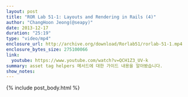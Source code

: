 ```yaml
---
layout: post
title: "ROR Lab 51-1: Layouts and Rendering in Rails (4)"
author: "ChangHoon Jeong(@seapy)"
date: 2013-12-17
duration: "25:19"
type: "video/mp4"
enclosure_url: http://archive.org/download/Rorlab51/rorlab-51-1.mp4
enclosure_bytes_size: 275100066
link:
  youtube: https://www.youtube.com/watch?v=QCH1Z3_UV-k
summary: asset tag helpers 메서드에 대한 가이드 내용을 알아봤습니다.
show_notes:
---
```


{% include post_body.html %}
